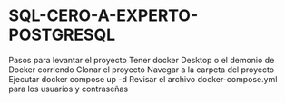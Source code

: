 # SQL-CERO-A-EXPERTO-POSTGRESQL
Pasos para levantar el proyecto
Tener docker Desktop o el demonio de Docker corriendo
Clonar el proyecto
Navegar a la carpeta del proyecto
Ejecutar docker compose up -d
Revisar el archivo docker-compose.yml para los usuarios y contraseñas